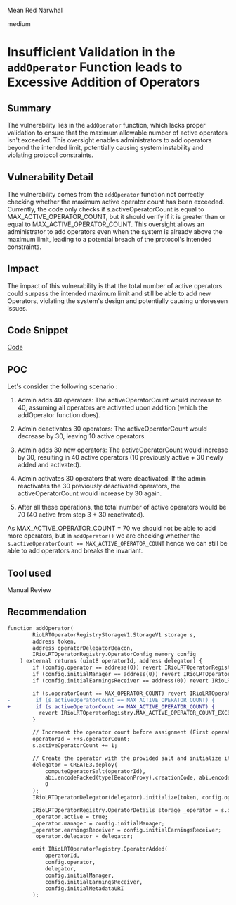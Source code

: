 Mean Red Narwhal

medium

# Insufficient Validation in the `addOperator` Function leads to Excessive Addition of Operators

## Summary
The vulnerability lies in the `addOperator` function, which lacks proper validation to ensure that the maximum allowable number of active operators isn't exceeded. This oversight enables administrators to add operators beyond the intended limit, potentially causing system instability and violating protocol constraints.

## Vulnerability Detail

The vulnerability comes from the `addOperator` function not correctly checking whether the maximum active operator count has been exceeded. Currently, the code only checks if s.activeOperatorCount is equal to MAX_ACTIVE_OPERATOR_COUNT, but it should verify if it is greater than or equal to MAX_ACTIVE_OPERATOR_COUNT. This oversight allows an administrator to add operators even when the system is already above the maximum limit, leading to a potential breach of the protocol's intended constraints.

## Impact

The impact of this vulnerability is that the total number of active operators could surpass the intended maximum limit and still be able to add new Operators, violating the system's design and potentially causing unforeseen issues.

## Code Snippet

[Code](https://github.com/sherlock-audit/2024-02-rio-network-core-protocol/blob/4f01e065c1ed346875cf5b05d2b43e0bcdb4c849/rio-sherlock-audit/contracts/utils/OperatorRegistryV1Admin.sol#L39)

## POC
Let's consider the following scenario :

1. Admin adds 40 operators: The activeOperatorCount would increase to 40, assuming all operators are activated upon addition (which the addOperator function does).

2. Admin deactivates 30 operators: The activeOperatorCount would decrease by 30, leaving 10 active operators.

3. Admin adds 30 new operators: The activeOperatorCount would increase by 30, resulting in 40 active operators (10 previously active + 30 newly added and activated).

4. Admin activates 30 operators that were deactivated: If the admin reactivates the 30 previously deactivated operators, the activeOperatorCount would increase by 30 again.

5. After all these operations, the total number of active operators would be 70 (40 active from step 3 + 30 reactivated).

As MAX_ACTIVE_OPERATOR_COUNT = 70 we should not be able to add more operators, but in `addOperator()` we are checking whether the `s.activeOperatorCount == MAX_ACTIVE_OPERATOR_COUNT` hence we can still be able to add operators and breaks the invariant.

## Tool used

Manual Review

## Recommendation

```diff
function addOperator(
        RioLRTOperatorRegistryStorageV1.StorageV1 storage s,
        address token,
        address operatorDelegatorBeacon,
        IRioLRTOperatorRegistry.OperatorConfig memory config
    ) external returns (uint8 operatorId, address delegator) {
        if (config.operator == address(0)) revert IRioLRTOperatorRegistry.INVALID_OPERATOR();
        if (config.initialManager == address(0)) revert IRioLRTOperatorRegistry.INVALID_MANAGER();
        if (config.initialEarningsReceiver == address(0)) revert IRioLRTOperatorRegistry.INVALID_EARNINGS_RECEIVER();

        if (s.operatorCount == MAX_OPERATOR_COUNT) revert IRioLRTOperatorRegistry.MAX_OPERATOR_COUNT_EXCEEDED();
-        if (s.activeOperatorCount == MAX_ACTIVE_OPERATOR_COUNT) {
+        if (s.activeOperatorCount >= MAX_ACTIVE_OPERATOR_COUNT) {      
          revert IRioLRTOperatorRegistry.MAX_ACTIVE_OPERATOR_COUNT_EXCEEDED();
        }

        // Increment the operator count before assignment (First operator ID is 1)
        operatorId = ++s.operatorCount;
        s.activeOperatorCount += 1;

        // Create the operator with the provided salt and initialize it.
        delegator = CREATE3.deploy(
            computeOperatorSalt(operatorId),
            abi.encodePacked(type(BeaconProxy).creationCode, abi.encode(operatorDelegatorBeacon, '')),
            0
        );
        IRioLRTOperatorDelegator(delegator).initialize(token, config.operator);

        IRioLRTOperatorRegistry.OperatorDetails storage _operator = s.operatorDetails[operatorId];
        _operator.active = true;
        _operator.manager = config.initialManager;
        _operator.earningsReceiver = config.initialEarningsReceiver;
        _operator.delegator = delegator;

        emit IRioLRTOperatorRegistry.OperatorAdded(
            operatorId,
            config.operator,
            delegator,
            config.initialManager,
            config.initialEarningsReceiver,
            config.initialMetadataURI
        );
```
